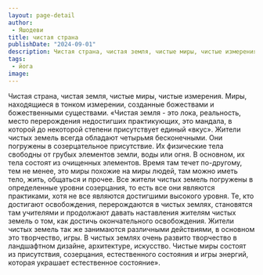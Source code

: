 ```yaml
---
layout: page-detail
author:
 - Яшодеви
title: чистая страна
publishDate: "2024-09-01"
description: Чистая страна, чистая земля, чистые миры, чистые измерения.
tags:
 - йога
image: 
---
```


Чистая страна, чистая земля, чистые миры, чистые измерения.
Миры, находящиеся в тонком измерении, созданные божествами и божественными существами.
 «Чистая земля - это лока, реальность, место перерождения недостигших практикующих, это мандала, в которой до некоторой степени присутствует единый «вкус». Жители чистых земель всегда обладают четырьмя бесконечными. Они погружены в созерцательное присутствие. Их физические тела свободны от грубых элементов земли, воды или огня. В основном, их тела состоят из очищенных элементов. Время там течет по-другому, тем не менее, это миры похожие на миры людей, там можно иметь тело, жить, общаться и прочее. 
 Все жители чистых земель погружены в определенные уровни созерцания, то есть все они являются практиками, хотя не все являются достигшими высокого уровня. Те, кто достигают освобождения, перерождаются в чистых землях, становятся там учителями и продолжают давать наставления жителям чистых земель о том, как достичь окончательного освобождения. 
 Жители чистых земель так же занимаются различными действиями, в основном это творчество, игры. В чистых землях очень развито творчество в ландшафтном дизайне, архитектуре, искусство. Чистые миры состоят из присутствия, созерцания, естественного состояния и игры энергий, которая украшает естественное состояние».

